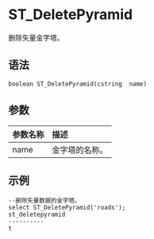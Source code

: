 # ST\_DeletePyramid

删除矢量金字塔。

## 语法

```
boolean ST_DeletePyramid(cstring  name)
```

## 参数

|参数名称|描述|
|:---|:-|
|name|金字塔的名称。|

## 示例

```
--删除矢量数据的金字塔。
select ST_DeletePyramid('roads');
st_deletepyramid
----------
t
```

